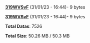 [**319WVSvF**](/data/319WVSvF.txt) (31/01/23 - 16:44)- 9 bytes

[**319WVSvF**](/data/319WVSvF.txt) (31/01/23 - 16:44)- 9 bytes

**Total Datas**: 7526

**Total Size**: 50.26 MB / 50.3 MB